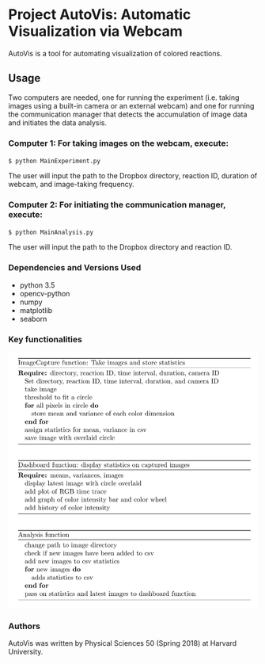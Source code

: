 

# Project AutoVis: Automatic Visualization via Webcam

AutoVis is a tool for automating visualization of colored reactions.

## Usage

Two computers are needed, one for running the experiment (i.e. taking images using a built-in camera or an external webcam) and one for running the communication manager that detects the accumulation of image data and initiates the data analysis.

### Computer 1: For taking images on the webcam, execute:

`$ python MainExperiment.py`

The user will input the path to the Dropbox directory, reaction ID, duration of webcam, and image-taking frequency. 

### Computer 2: For initiating the communication manager, execute:

`$ python MainAnalysis.py`

The user will input the path to the Dropbox directory and reaction ID.

### Dependencies and Versions Used
- python 3.5
- opencv-python
- numpy
- matplotlib
- seaborn

### Key functionalities

![Project Components](ps50algo.PNG)

### Authors

AutoVis was written by Physical Sciences 50 (Spring 2018) at Harvard University. 
